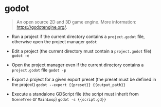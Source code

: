 # godot
> An open source 2D and 3D game engine.
> More information: <https://godotengine.org/>.

- Run a project if the current directory contains a `project.godot` file, otherwise open the project manager
`godot`

- Edit a project (the current directory must contain a `project.godot` file)
`godot -e`

- Open the project manager even if the current directory contains a `project.godot` file
`godot -p`

- Export a project for a given export preset (the preset must be defined in the project)
`godot --export {{preset}} {{output_path}}`

- Execute a standalone GDScript file (the script must inherit from `SceneTree` or `MainLoop`)
`godot -s {{script.gd}}`
